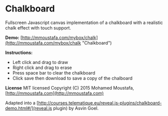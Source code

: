 # Chalkboard

Fullscreen Javascript canvas implementation of a chalkboard with a realistic chalk effect with touch support.

**Demo:** [http://mmoustafa.com/mybox/chalk](http://mmoustafa.com/mybox/chalk "Chalkboard")

**Instructions:** 
- Left click and drag to draw
- Right click and drag to erase
- Press space bar to clear the chalkboard
- Click save then download to save a copy of the chalboard

**License**
MIT licensed
Copyright (C) 2015 Mohamed Moustafa, [http://mmoustafa.com](http://mmoustafa.com)

Adapted into a [http://courses.telematique.eu/reveal.js-plugins/chalkboard-demo.html#/](reveal.js plugin) by Asvin Goel.


